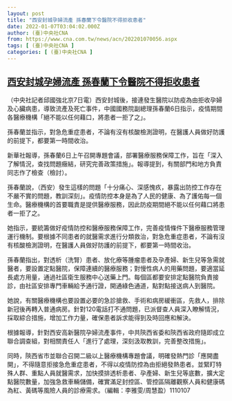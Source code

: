 ```yaml
---
layout: post
title: "西安封城孕婦流產 孫春蘭下令醫院不得拒收患者"
date: 2022-01-07T03:04:02.000Z
author: (臺)中央社CNA
from: https://www.cna.com.tw/news/acn/202201070056.aspx
tags: [ (臺)中央社CNA ]
categories: [ (臺)中央社CNA ]
---
```

<!--1641524642000-->
[西安封城孕婦流產 孫春蘭下令醫院不得拒收患者](https://www.cna.com.tw/news/acn/202201070056.aspx)
------

<div>
<div></div><div><p>（中央社記者邱國強北京7日電）西安封城後，接連發生醫院以防疫為由拒收孕婦及心臟病患，導致流產及死亡事件，中國國務院副總理孫春蘭6日指示，疫情期間各醫療機構「絕不能以任何藉口，將患者一拒了之」。</p><p>孫春蘭並指示，對急危重症患者，不論有沒有核酸檢測證明，在醫護人員做好防護的前提下，都要第一時間收治。</p><p>新華社報導，孫春蘭6日上午召開專題會議，部署醫療服務保障工作，旨在「深入了解情況，查找問題癥結，研究完善政策措施」。報導提到，有關部門和地方負責同志作了檢查（檢討）。</p><p>孫春蘭說，（西安）發生這樣的問題「十分痛心、深感愧疚，暴露出防控工作存在不嚴不實的問題，教訓深刻」。疫情防控本身是為了人民的健康、為了護佑每一個生命。醫療機構的首要職責是提供醫療服務，因此防疫期間絕不能以任何藉口將患者一拒了之。</p><p>她指示，要統籌做好疫情防控和醫療服務保障工作，完善疫情條件下醫療服務管理運行機制。要根據不同患者的就醫需求進行分類救治，對急危重症患者，不論有沒有核酸檢測證明，在醫護人員做好防護的前提下，都要第一時間收治。</p><p>孫春蘭指出，對透析（洗腎）患者、放化療等腫瘤患者及孕產婦、新生兒等急需就醫者，要設置定點醫院，保障連續的醫療服務；對慢性病人的用藥問題，要適當延長處方用量，通過社區衛生服務中心送藥上門。每個區都要安排定點醫院負責接診，由社區安排專門車輛給予通行證，開通綠色通道，點對點接送病人到醫院。</p><p>她說，有關醫療機構也要設置必要的急診搶救、手術和病房緩衝區，先救人，排除新冠後再轉入普通病房。針對120電話打不通問題，已派督查人員深入瞭解情況，採取綜合措施，增加工作力量，確保患者訴求能得到及時回應和解決。</p><p>根據報導，針對西安高新醫院孕婦流產事件，中共陝西省委和陝西省政府隨即成立聯合調查組，對相關責任人「進行了處理，深刻汲取教訓，完善整改措施」。</p><p>同時，陝西省市並聯合召開二級以上醫療機構專題會議，明確發熱門診「應開盡開」，不得隨意拒接急危重症患者，不得以疫情防控為由拒絕發熱患者。並緊盯特殊人群、重點人員就醫需求，加快摸排透析患者、孕產婦、新生兒等底數，擴大定點醫院數量，加強急救車輛儲備，確實滿足封控區、管控區隔離觀察人員和健康碼為紅、黃碼等風險人員的診療需求。（編輯：李雅雯/周慧盈）1110107</p></div>
</div>
